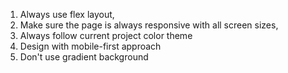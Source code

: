 1. Always use flex layout,
2. Make sure the page is always responsive with all screen sizes,
3. Always follow current project color theme
4. Design with mobile-first approach
5. Don't use gradient background